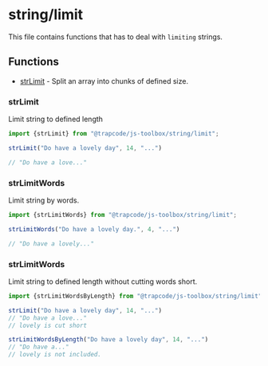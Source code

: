 # string/limit

This file contains functions that has to deal with `limiting` strings.

## Functions

- [strLimit](#strlimit) - Split an array into chunks of defined size.

### strLimit

Limit string to defined length

```ts
import {strLimit} from "@trapcode/js-toolbox/string/limit";

strLimit("Do have a lovely day", 14, "...")

// "Do have a love..."
```

### strLimitWords

Limit string by words.

```ts
import {strLimitWords} from "@trapcode/js-toolbox/string/limit";

strLimitWords("Do have a lovely day.", 4, "...")

// "Do have a lovely..."
```

### strLimitWords

Limit string to defined length without cutting words short.

```ts
import {strLimitWordsByLength} from "@trapcode/js-toolbox/string/limit";

strLimit("Do have a lovely day", 14, "...")
// "Do have a love..." 
// lovely is cut short

strLimitWordsByLength("Do have a lovely day", 14, "...")
// "Do have a..."
// lovely is not included.
```

